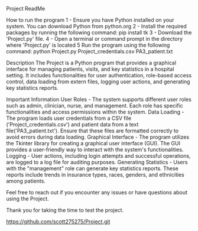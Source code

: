 Project ReadMe

How to run the program
1 - Ensure you have Python installed on your system.  You can download Python from python.org
2 - Install the required packages by running the following command:
pip install tk
3 - Download the 'Project.py' file.
4 - Open a terminal or command prompt in the directory where 'Project.py' is located
5 Run the program using the following command:
python Project.py Project_credentials.csv PA3_patient.txt

Description
The Project is a Python program that provides a graphical interface for managing patients, visits, and key statistics in a hospital setting.  It includes functionalities for user authentication, role-based access control, data loading from extern files, logging user actions, and generating key statistics reports.

Important Information
User Roles - The system supports different user roles such as admin, clinician, nurse, and management.  Each role has specific functionalities and access permissions within the system.
Data Loading - The program loads user credentials from a CSV file ('Project_credentials.csv') and patient data from a text file('PA3_patient.txt').  Ensure that these files are formatted correctly to avoid errors during data loading.
Graphical Interface - The program utilizes the Tkinter library for creating a graphical user interface (GUI).  The GUI provides a user-friendly way to interact with the system's functionalities.
Logging - User actions, including login attempts and successful operations, are logged to a log file for auditing purposes.
Generating Statistics - Users with the "management" role can generate key statistics reports.  These reports include trends in insurance types, races, genders, and ethnicities among patients.

Feel free to reach out if you encounter any issues or have questions about using the Project.

Thank you for taking the time to test the project.

https://github.com/scott275275/Project.git
